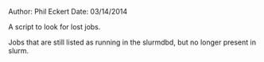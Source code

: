 Author: Phil Eckert
Date: 03/14/2014

A script to look for lost jobs.  

Jobs that are still listed as running in the slurmdbd, but no longer present in slurm.
